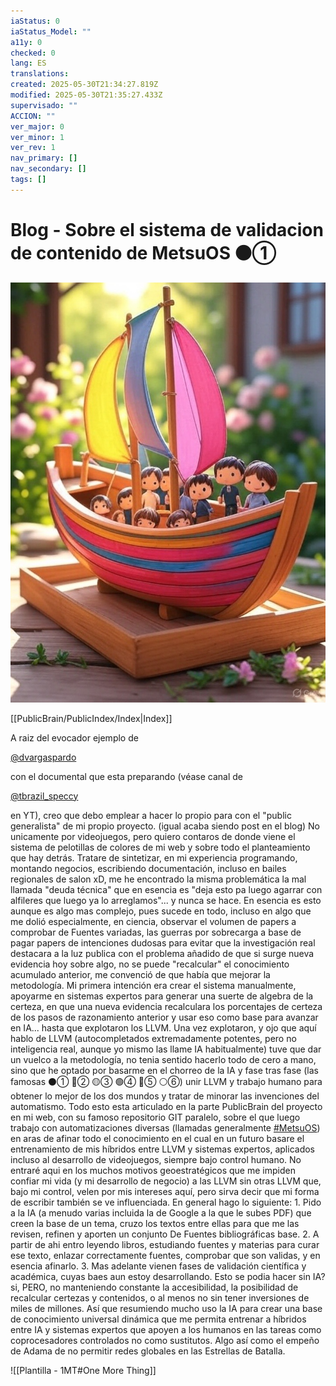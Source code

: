 ```yaml
---
iaStatus: 0
iaStatus_Model: ""
a11y: 0
checked: 0
lang: ES
translations: 
created: 2025-05-30T21:34:27.819Z
modified: 2025-05-30T21:35:27.433Z
supervisado: ""
ACCION: ""
ver_major: 0
ver_minor: 1
ver_rev: 1
nav_primary: []
nav_secondary: []
tags: []
---
```

# Blog - Sobre el sistema de validacion de contenido de MetsuOS ⚫①

![El Barco en la caja que todos compartimos](PublicBrain/_resources/f00ec31c58f11d200bcc9544eb02858e_MD5.jpeg)

[[PublicBrain/PublicIndex/Index|Index]]

A raiz del evocador ejemplo de

[@dvargaspardo](https://x.com/dvargaspardo)

con el documental que esta preparando (véase canal de

[@tbrazil_speccy](https://x.com/tbrazil_speccy)

en YT), creo que debo emplear a hacer lo propio para con el "public generalista" de mi propio proyecto. (igual acaba siendo post en el blog) No unicamente por videojuegos, pero quiero contaros de donde viene el sistema de pelotillas de colores de mi web y sobre todo el planteamiento que hay detrás. Tratare de sintetizar, en mi experiencia programando, montando negocios, escribiendo documentación, incluso en bailes regionales de salon xD, me he encontrado la misma problemática la mal llamada "deuda técnica" que en esencia es "deja esto pa luego agarrar con alfileres que luego ya lo arreglamos"... y nunca se hace. En esencia es esto aunque es algo mas complejo, pues sucede en todo, incluso en algo que me dolió especialmente, en ciencia, observar el volumen de papers a comprobar de Fuentes variadas, las guerras por sobrecarga a base de pagar papers de intenciones dudosas para evitar que la investigación real destacara a la luz publica con el problema añadido de que si surge nueva evidencia hoy sobre algo, no se puede "recalcular" el conocimiento acumulado anterior, me convenció de que había que mejorar la metodología. Mi primera intención era crear el sistema manualmente, apoyarme en sistemas expertos para generar una suerte de algebra de la certeza, en que una nueva evidencia recalculara los porcentajes de certeza de los pasos de razonamiento anterior y usar eso como base para avanzar en IA... hasta que explotaron los LLVM. Una vez explotaron, y ojo que aquí hablo de LLVM (autocompletados extremadamente potentes, pero no inteligencia real, aunque yo mismo las llame IA habitualmente) tuve que dar un vuelco a la metodología, no tenia sentido hacerlo todo de cero a mano, sino que he optado por basarme en el chorreo de la IA y fase tras fase (las famosas  ⚫① 🔴② 🟡③ 🟢④ 🔵⑤ ⚪⑥) unir LLVM y trabajo humano para obtener lo mejor de los dos mundos y tratar de minorar las invenciones del automatismo. Todo esto esta articulado en la parte PublicBrain del proyecto en mi web, con su famoso repositorio GIT paralelo, sobre el que luego trabajo con automatizaciones diversas (llamadas generalmente [#MetsuOS](https://x.com/hashtag/MetsuOS?src=hashtag_click)) en aras de afinar todo el conocimiento en el cual en un futuro basare el entrenamiento de mis híbridos entre LLVM y sistemas expertos, aplicados incluso al desarrollo de videojuegos, siempre bajo control humano. No entraré aqui en los muchos motivos geoestratégicos que me impiden confiar mi vida (y mi desarrollo de negocio) a las LLVM sin otras LLVM que, bajo mi control, velen por mis intereses aquí, pero sirva decir que mi forma de escribir también se ve influenciada. En general hago lo siguiente: 1. Pido a la IA (a menudo varias incluida la de Google a la que le subes PDF) que creen la base de un tema, cruzo los textos entre ellas para que me las revisen, refinen y aporten un conjunto De Fuentes bibliográficas base. 2. A partir de ahi entro leyendo libros, estudiando fuentes y materias para curar ese texto, enlazar correctamente fuentes, comprobar que son validas, y en esencia afinarlo. 3. Mas adelante vienen fases de validación científica y académica, cuyas baes aun estoy desarrollando. Esto se podia hacer sin IA? si, PERO, no manteniendo constante la accesibilidad, la posibilidad de recalcular certezas y contenidos, o al menos no sin tener inversiones de miles de millones. Así que resumiendo mucho uso la IA para crear una base de conocimiento universal dinámica que me permita entrenar a híbridos entre IA y sistemas expertos que apoyen a los humanos en las tareas como coprocesadores controlados no como sustitutos. Algo así como el empeño de Adama de no permitir redes globales en las Estrellas de Batalla.


![[Plantilla - 1MT#One More Thing]]